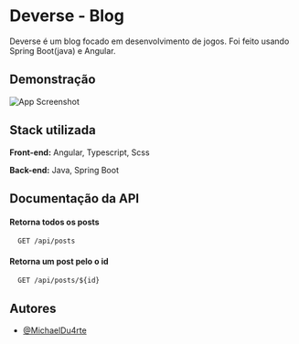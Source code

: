 
# Deverse - Blog

Deverse é um blog focado em desenvolvimento de jogos. Foi feito usando Spring Boot(java) e Angular.


## Demonstração

![App Screenshot](https://i.imgur.com/Qf048Rb.gif)


## Stack utilizada

**Front-end:** Angular, Typescript, Scss

**Back-end:** Java, Spring Boot


## Documentação da API

#### Retorna todos os posts

```http
  GET /api/posts
```


#### Retorna um post pelo o id

```http
  GET /api/posts/${id}
```


## Autores

- [@MichaelDu4rte](https://github.com/MichaelDu4rte)



